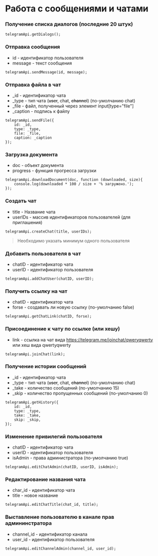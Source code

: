 # Работа с сообщениями и чатами

### Получение списка диалогов (последние 20 штук)
```
telegramApi.getDialogs();
```

### Отправка сообщения
* id - идентификатор пользователя
* message - текст сообщения
```
telegramApi.sendMessage(id, message);
```

### Отправка файла в чат
* _id - идентификатор чата
* _type - тип чата (~~user~~, chat, ~~channel~~) (по-умолчанию chat)
* _file - файл, полученный через элемент input[type="file"]
* _caption - подпись к файлу
```
telegramApi.sendFile({
    id: _id,
    type: _type,
    file: _file,
    caption: _caption
});
```

### Загрузка документа
* doc - объект документа
* progress - функция прогресса загрузки
```
telegramApi.downloadDocument(doc, function (downloaded, size){
    console.log(downloaded * 100 / size + '% загружено.');
});
```

### Создать чат
* title - Название чата
* userIDs - массив идентификаторов пользователей (для приглашения)
```
telegramApi.createChat(title, userIDs);
```
> Необходимо указать минимум одного пользователя

### Добавить пользователя в чат
* chatID - идентификатор чата
* userID - идентификатор пользователя
```
telegramApi.addChatUser(chatID, userID);
```

### Получить ссылку на чат
* chatID - идентификатор чата
* forse - создавать ли новую ссылку (по-умолчанию false)
```
telegramApi.getChatLink(chatID, forse);
```

### Присоединение к чату по ссылке (или хешу)
* link - ссылка на чат вида https://telegram.me/joinchat/qweryqwerty или хеш вида qwertyqwerty
```
telegramApi.joinChat(link);
```

### Получение истории сообщений
* _id - идентификатор чата
* _type - тип чата (~~user~~, chat, ~~channel~~) (по-умолчанию chat)
* _take - количество сообщений (по-умолчанию 15)
* _skip - количество пропущенных сообщений (по-умолчанию 0)
```
telegramApi.getHistory({
    id: _id,
    type: _type,
    take: _take,
    skip: _skip,
});
```

### Изменение привилегий пользователя
* chatID - идентификатор чата
* userID - идентификатор пользователя
* isAdmin - права администратора (по-умолчанию true)
```
telegramApi.editChatAdmin(chatID, userID, isAdmin);
```

### Редактирование названия чата
* char_id - идентификатор чата
* title - новое название
```
telegramApi.editChatTitle(chat_id, title);
```

### Выставление пользователю в канале прав админинстратора
* channel_id - идентификатор канала
* user_id - идентификатор пользователя
```
telegramApi.editChannelAdmin(channel_id, user_id);
```